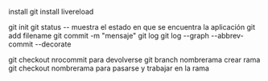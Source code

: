 install git
install livereload

git init
git status -- muestra el estado en que se encuentra la aplicación
git add filename
git commit -m "mensaje"
git log
git log --graph --abbrev-commit --decorate

git checkout nrocommit para devolverse
git branch nombrerama crear rama
git checkout nombrerama para pasarse y trabajar en la rama
 